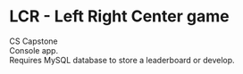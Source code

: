 # LCR - Left Right Center game
CS Capstone
<br>
Console app.
<br>
Requires MySQL database to store a leaderboard or develop.
